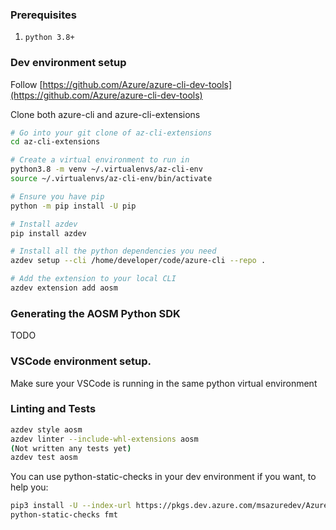 ### Prerequisites

1. `python 3.8+`


### Dev environment setup

Follow [https://github.com/Azure/azure-cli-dev-tools](https://github.com/Azure/azure-cli-dev-tools)

Clone both azure-cli and azure-cli-extensions
```bash
# Go into your git clone of az-cli-extensions
cd az-cli-extensions

# Create a virtual environment to run in
python3.8 -m venv ~/.virtualenvs/az-cli-env
source ~/.virtualenvs/az-cli-env/bin/activate

# Ensure you have pip
python -m pip install -U pip

# Install azdev
pip install azdev

# Install all the python dependencies you need
azdev setup --cli /home/developer/code/azure-cli --repo .

# Add the extension to your local CLI
azdev extension add aosm
```
### Generating the AOSM Python SDK
TODO

### VSCode environment setup.

Make sure your VSCode is running in the same python virtual environment

### Linting and Tests
```bash
azdev style aosm
azdev linter --include-whl-extensions aosm
(Not written any tests yet)
azdev test aosm
```
You can use python-static-checks in your dev environment if you want, to help you:
```bash
pip3 install -U --index-url https://pkgs.dev.azure.com/msazuredev/AzureForOperators/_packaging/python/pypi/simple/ python-static-checks==4.0.0
python-static-checks fmt
```
